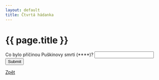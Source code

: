 ```yaml
---
layout: default
title: Čtvrtá hádanka
---
```

<div class="uvod">
<h1>{{ page.title }}</h1>
<p>
<form name="myForm" onsubmit="return validateForm4()" method="post">
	Co bylo příčinou Puškinovy smrti (****)? <input type="text" name="fname">
	<input type="submit" value="Submit">
</form>
</p>
<a href="{{ site.baseurl }}/uvody/onegin_uvod.html">Zpět</a>
</div>
<script src="/assets/js/hadanky_eo.js"></script>
